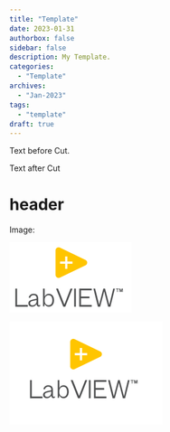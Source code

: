 ```yaml
---
title: "Template"
date: 2023-01-31
authorbox: false
sidebar: false
description: My Template.
categories:
  - "Template"
archives:
  - "Jan-2023"
tags:
  - "template"
draft: true
---
```

Text before Cut.
<!--more-->
Text after Cut

# header

Image:


![my image-20230130065920153](../../static/Template/image-20230226063107957.png)

![image-20230226064618612](../../static/Template/image-20230226064618612.png)



